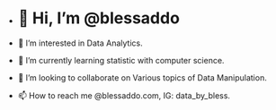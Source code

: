 - # 👋 Hi, I’m @blessaddo

  
- 👀 I’m interested in Data Analytics.
- 🌱 I’m currently learning statistic with computer science.
- 💞️ I’m looking to collaborate on Various topics of Data Manipulation.
- 📫 How to reach me @blessaddo.com, IG: data_by_bless.

<!---
blessaddo/blessaddo is a ✨ special ✨ repository because its `README.md` (this file) appears on your GitHub profile.
You can click the Preview link to take a look at your changes.
--->
